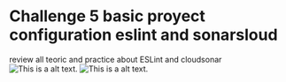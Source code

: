 # Challenge 5 basic proyect configuration eslint and  sonarsloud
review all teoric and practice about ESLint and cloudsonar
![This is a alt text.](https://pbs.twimg.com/profile_images/955394530806829056/LC7DAYM3_400x400.jpg)
![This is a alt text.](https://miro.medium.com/max/1400/1*NXSzWQyiqhc_jjmyPm94lA.jpeg)

